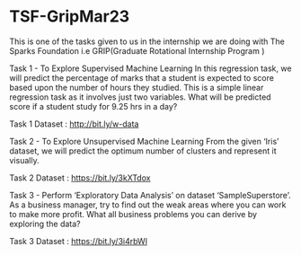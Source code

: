 # TSF-GripMar23

This is one of the tasks given to us in the internship we are doing with The Sparks Foundation i.e GRIP(Graduate Rotational Internship Program )

Task 1 - To Explore Supervised Machine Learning In this regression task, we will predict the percentage of marks that a student is expected to score based upon the number of hours they studied. This is a simple linear regression task as it involves just two variables. What will be predicted score if a student study for 9.25 hrs in a day?

Task 1 Dataset : http://bit.ly/w-data

Task 2 - To Explore Unsupervised Machine Learning From the given ‘Iris’ dataset, we will predict the optimum number of clusters and represent it visually.

Task 2 Dataset : https://bit.ly/3kXTdox

Task 3 - Perform ‘Exploratory Data Analysis’ on dataset ‘SampleSuperstore’. As a business manager, try to find out the weak areas where you can work to make more profit. What all business problems you can derive by exploring the data? 

Task 3 Dataset : https://bit.ly/3i4rbWl
